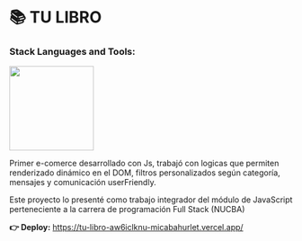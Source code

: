 <h1 align="start"> 		&#128218; TU LIBRO</h1> 

<h3 align="start">Stack Languages and Tools:</h3> 
<p align="start">
<img width="150px"  src="https://skillicons.dev/icons?i=html,css,js,bootstrap,ps,perline=10"  />
</p>

<p align="start">Primer e-comerce desarrollado con Js, trabajó con logicas que permiten renderizado dinámico en el DOM, filtros personalizados según categoría, mensajes y comunicación userFriendly. 

Este proyecto lo presenté como trabajo integrador del módulo de JavaScript perteneciente a la carrera de programación Full Stack (NUCBA)
</p> 

<strong align="start">	&#128073; Deploy:</strong> 
 https://tu-libro-aw6iclknu-micabahurlet.vercel.app/